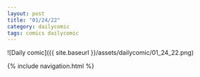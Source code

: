 ```yaml
---
layout: post
title: "01/24/22"
category: dailycomic
tags: comics dailycomic
---
```

![Daily comic]({{ site.baseurl }}/assets/dailycomic/01_24_22.png)


{% include navigation.html %}
